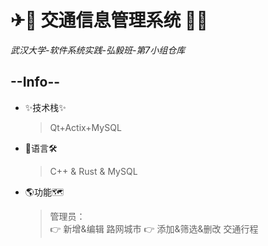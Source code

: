 # ✈🛫 交通信息管理系统 🚄🚅
*武汉大学-软件系统实践-弘毅班-第7小组仓库*  

## --Info--

* ✨技术栈✨
  > Qt+Actix+MySQL
  
* 🍭语言🛠<br>
  > C++ & Rust & MySQL
  
* 🌎功能🗺<br>
  >管理员：<br>
  >  👉 新增&编辑 路网城市
  >  👉 添加&筛选&删改 交通行程
